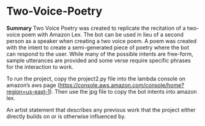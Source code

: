 # Two-Voice-Poetry

**Summary**
Two Voice Poetry was created to replicate the recitation of a two-voice poem with Amazon Lex. The bot can be used in lieu of a second person as a speaker when creating a two voice poem. A poem was created with the intent to create a semi-generated piece of poetry where the bot can respond to the user. While many of the possible intents are free-form, sample utterances are provided and some verse require specific phrases for the interaction to work.

To run the project, copy the project2.py file into the lambda console on amazon’s aws page (https://console.aws.amazon.com/console/home?region=us-east-1). Then use the jpg file to copy the bot intents into amazon lex.


An artist statement that describes any previous work that the project either directly builds on or is otherwise influenced by.
